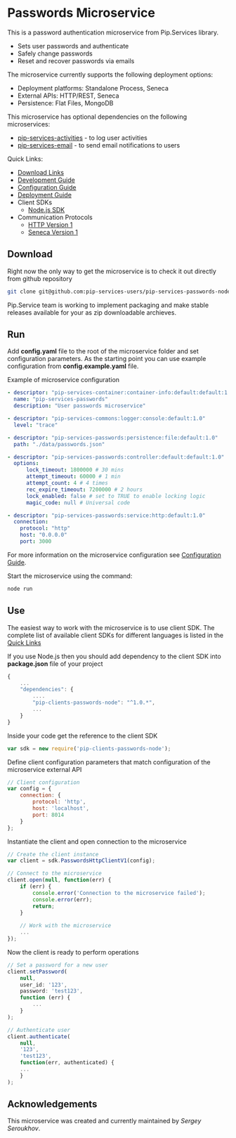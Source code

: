 # Passwords Microservice

This is a password authentication microservice from Pip.Services library. 
* Sets user passwords and authenticate
* Safely change passwords
* Reset and recover passwords via emails

The microservice currently supports the following deployment options:
* Deployment platforms: Standalone Process, Seneca
* External APIs: HTTP/REST, Seneca
* Persistence: Flat Files, MongoDB

This microservice has optional dependencies on the following microservices:
- [pip-services-activities](https://github.com/pip-services-users/pip-services-activities-node) - to log user activities
- [pip-services-email](https://github.com/pip-services-users/pip-services-email-node) - to send email notifications to users

<a name="links"></a> Quick Links:

* [Download Links](doc/Downloads.md)
* [Development Guide](doc/Development.md)
* [Configuration Guide](doc/Configuration.md)
* [Deployment Guide](doc/Deployment.md)
* Client SDKs
  - [Node.js SDK](https://github.com/pip-services-users/pip-clients-passwords-node)
* Communication Protocols
  - [HTTP Version 1](doc/HttpProtocolV1.md)
  - [Seneca Version 1](doc/SenecaProtocolV1.md)

## Download

Right now the only way to get the microservice is to check it out directly from github repository
```bash
git clone git@github.com:pip-services-users/pip-services-passwords-node.git
```

Pip.Service team is working to implement packaging and make stable releases available for your 
as zip downloadable archieves.

## Run

Add **config.yaml** file to the root of the microservice folder and set configuration parameters.
As the starting point you can use example configuration from **config.example.yaml** file. 

Example of microservice configuration
```yaml
- descriptor: "pip-services-container:container-info:default:default:1.0"
  name: "pip-services-passwords"
  description: "User passwords microservice"

- descriptor: "pip-services-commons:logger:console:default:1.0"
  level: "trace"

- descriptor: "pip-services-passwords:persistence:file:default:1.0"
  path: "./data/passwords.json"

- descriptor: "pip-services-passwords:controller:default:default:1.0"
  options:
      lock_timeout: 1800000 # 30 mins
      attempt_timeout: 60000 # 1 min
      attempt_count: 4 # 4 times
      rec_expire_timeout: 7200000 # 2 hours
      lock_enabled: false # set to TRUE to enable locking logic
      magic_code: null # Universal code

- descriptor: "pip-services-passwords:service:http:default:1.0"
  connection:
    protocol: "http"
    host: "0.0.0.0"
    port: 3000
```
 
For more information on the microservice configuration see [Configuration Guide](Configuration.md).

Start the microservice using the command:
```bash
node run
```

## Use

The easiest way to work with the microservice is to use client SDK. 
The complete list of available client SDKs for different languages is listed in the [Quick Links](#links)

If you use Node.js then you should add dependency to the client SDK into **package.json** file of your project
```javascript
{
    ...
    "dependencies": {
        ....
        "pip-clients-passwords-node": "^1.0.*",
        ...
    }
}
```

Inside your code get the reference to the client SDK
```javascript
var sdk = new require('pip-clients-passwords-node');
```

Define client configuration parameters that match configuration of the microservice external API
```javascript
// Client configuration
var config = {
    connection: {
        protocol: 'http',
        host: 'localhost', 
        port: 8014
    }
};
```

Instantiate the client and open connection to the microservice
```javascript
// Create the client instance
var client = sdk.PasswordsHttpClientV1(config);

// Connect to the microservice
client.open(null, function(err) {
    if (err) {
        console.error('Connection to the microservice failed');
        console.error(err);
        return;
    }
    
    // Work with the microservice
    ...
});
```

Now the client is ready to perform operations
```javascript
// Set a password for a new user
client.setPassword(
    null,
    user_id: '123',
    password: 'test123',
    function (err) {
        ...
    }
);
```

```javascript
// Authenticate user
client.authenticate(
    null,
    '123',
    'test123',
    function(err, authenticated) {
    ...    
    }
);
```    

## Acknowledgements

This microservice was created and currently maintained by *Sergey Seroukhov*.
